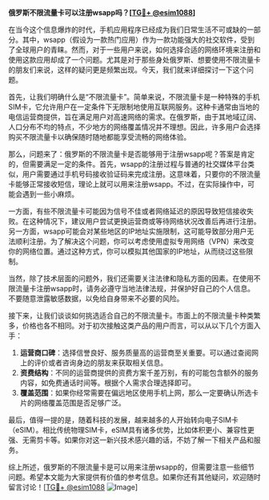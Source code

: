 **俄罗斯不限流量卡可以注册wsapp吗？[[TG💪+ @esim1088](https://t.me/s/esim1088)]**

在当今这个信息爆炸的时代，手机应用程序已经成为我们日常生活不可或缺的一部分。其中，wsapp（假设为一款热门应用）作为一款功能强大的社交软件，受到了全球用户的青睐。然而，对于一些用户来说，如何选择合适的网络环境来注册和使用这款应用却成了一个问题。尤其是对于那些身处俄罗斯、想要使用不限流量卡的朋友们来说，这样的疑问更是频繁出现。今天，我们就来详细探讨一下这个问题。

首先，让我们明确什么是“不限流量卡”。简单来说，不限流量卡是一种特殊的手机SIM卡，它允许用户在一定条件下无限制地使用互联网服务。这种卡通常由当地的电信运营商提供，旨在满足用户对高速网络的需求。在俄罗斯，由于其地域辽阔、人口分布不均的特点，不少地方的网络覆盖情况并不理想。因此，许多用户会选择购买不限流量卡以确保随时随地都能享受流畅的网络体验。

那么，问题来了：俄罗斯的不限流量卡是否能够用于注册wsapp呢？答案是肯定的，但需要满足一定的条件。首先，wsapp的注册过程与普通的社交媒体平台类似，用户需要通过手机号码接收验证码来完成注册。这意味着，只要你的不限流量卡能够正常接收短信，理论上就可以用来注册wsapp。不过，在实际操作中，可能会遇到一些小麻烦。

一方面，有些不限流量卡可能因为信号不佳或者网络延迟的原因导致短信接收失败。在这种情况下，建议用户尝试更换运营商或等待网络状况改善后再进行注册。另一方面，wsapp可能会对某些地区的IP地址实施限制，这可能导致部分用户无法顺利注册。为了解决这个问题，你可以考虑使用虚拟专用网络（VPN）来改变你的网络位置。通过这种方式，你可以模拟其他国家的IP地址，从而绕过这些限制。

当然，除了技术层面的问题外，我们还需要关注法律和隐私方面的因素。在使用不限流量卡注册wsapp时，请务必遵守当地法律法规，并保护好自己的个人信息。不要随意泄露敏感数据，以免给自身带来不必要的风险。

接下来，让我们谈谈如何挑选适合自己的不限流量卡。市面上的不限流量卡种类繁多，价格也各不相同。对于初次接触这类产品的用户而言，可以从以下几个方面入手：

1. **运营商口碑**：选择信誉良好、服务质量高的运营商至关重要。可以通过查阅网上的评价或者咨询身边的朋友来获取相关信息。
2. **资费结构**：不同的运营商提供的资费方案千差万别，有的可能包含额外的服务内容，如免费通话时间等。根据个人需求合理选择即可。
3. **覆盖范围**：如果你经常需要在偏远地区使用手机上网，那么一定要确认所选卡片的网络覆盖范围是否足够广泛。

最后，值得一提的是，随着科技的发展，越来越多的人开始转向电子SIM卡（eSIM）。相比传统物理SIM卡，eSIM具有诸多优势，比如体积更小、兼容性更强、无需剪卡等。如果你对这一新兴技术感兴趣的话，不妨了解一下相关产品和服务。

综上所述，俄罗斯的不限流量卡是可以用来注册wsapp的，但需要注意一些细节问题。希望本文能为大家提供有价值的参考信息。如果你还有其他疑问，欢迎随时留言讨论！[[TG💪+ @esim1088](https://t.me/s/esim1088) ![Image](https://i.postimg.cc/4NQfJmqS/Snipaste-2025-05-13-00-14-12.png)]